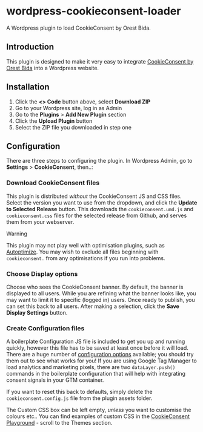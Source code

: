 # wordpress-cookieconsent-loader
A Wordpress plugin to load CookieConsent by Orest Bida.

## Introduction
This plugin is designed to make it very easy to integrate [CookieConsent by Orest Bida](https://cookieconsent.orestbida.com/) into a Wordpress website.

## Installation
1. Click the **<> Code** button above, select **Download ZIP**
2. Go to your Wordpress site, log in as Admin
3. Go to the **Plugins** > **Add New Plugin** section
4. Click the **Upload Plugin** button
5. Select the ZIP file you downloaded in step one

## Configuration
There are three steps to configuring the plugin. In Wordpress Admin, go to **Settings** > **CookieConsent**, then..:

### Download CookieConsent files
This plugin is distributed *without* the CookieConsent JS and CSS files. Select the version you want to use from the dropdown, and click the **Update to Selected Release** button. This downloads the `cookieconsent.umd.js` and `cookieconsent.css` files for the selected release from Github, and serves them from your webserver.

> [!WARNING]
> This plugin may not play well with optimisation plugins, such as [Autoptimize](https://wordpress.org/plugins/autoptimize/). You may wish to exclude all files beginning with `cookieconsent.` from any optimisations if you run into problems.

### Choose Display options
Choose who sees the CookieConsent banner. By default, the banner is displayed to all users. While you are refining what the banner looks like, you may want to limit it to specific (logged in) users. Once ready to publish, you can set this back to all users. After making a selection, click the **Save Display Settings** button.

### Create Configuration files
A boilerplate Configuration JS file is included to get you up and running quickly, however this file has to be saved at least once before it will load. There are a huge number of [configuration options](https://cookieconsent.orestbida.com/reference/configuration-reference.html) available; you should try them out to see what works for you! If you are using Google Tag Manager to load analytics and marketing pixels, there are two `dataLayer.push()` commands in the boilerplate configuration that will help with integrating consent signals in your GTM container.

If you want to reset this back to defaults, simply delete the `cookieconsent.config.js` file from the plugin assets folder.

The Custom CSS box can be left empty, *unless* you want to customise the colours etc.. You can find examples of custom CSS in the [CookieConsent Playground](https://playground.cookieconsent.orestbida.com/) - scroll to the Themes section.
